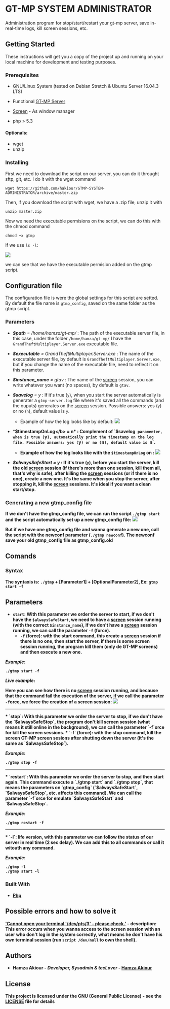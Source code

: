 # GT-MP SYSTEM ADMINISTRATOR

Administration program for stop/start/restart your gt-mp server, save in-real-time logs, kill screen sessions, etc.

## Getting Started

These instructions will get you a copy of the project up and running on your local machine for development and testing purposes.

### Prerequisites
* GNU/Linux System (tested on Debian Stretch & Ubuntu Server 16.04.3 LTS)

* Functional [GT-MP Server](https://gt-mp.net/file-downloads/)

* [Screen](https://www.gnu.org/software/screen/manual/screen.html) - As window manager

* php > 5.3

#### Optionals:
 * wget
 * unzip
### Installing

First we need to download the script on our server, you can do it throught sftp, git, etc. I do it with the wget command

```
wget https://github.com/hakiour/GTMP-SYSTEM-ADMINISTRATOR/archive/master.zip
```

Then, if you download the script with wget, we have a .zip file, unzip it with

```
unzip master.zip
```
Now we need the executable permisions on the script, we can do this with the chmod command

```
chmod +x gtmp
```
If we use `ls -l`:

<img src="https://i.imgur.com/QEV6KWz.png">

we can see that we have the executable permision added on the gtmp script.

## Configuration file
The configuration file is were the global settings for this script are setted. By default the file name is `gtmp_config`, saved on the same folder as the gtmp script.

### Parameters
* *<b>$path</b> = /home/hamza/gt-mp/* : The path of the executable server file, in this case, under the folder `/home/hamza/gt-mp/` I have the `GrandTheftMultiplayer.Server.exe` executable file.

* *<b>$executable</b> = GrandTheftMultiplayer.Server.exe* : The name of the executable server file, by default is `GrandTheftMultiplayer.Server.exe`, but if you change the name of the executable file, need to reflect it on this parameter.

* *<b>$instance_name</b> = gtav* : The name of the [screen](https://www.gnu.org/software/screen/manual/screen.html) session, you can write whatever you want (no spaces), by default is `gtav`.

* *<b>$savelog</b> = y* : If it's true (`y`), when you start the server automatically is generater a `gtmp-server.log` file where it's saved all the commands (and the ouputs) generates on the [screen](https://www.gnu.org/software/screen/manual/screen.html) session. Possible answers: yes (`y`) or no (`n`), default value is `y`.

   * Example of how the log looks like by default: <img src="https://i.imgur.com/ywRTAIh.png">
   
* *<b>$timestampOnLog</b> = n* : Complement of `$savelog` paramenter, when is true (`y`), automatically print the timestamp on the log file. Possible answers: yes (`y`) or no (`n`), default value is `n`.

   * Example of how the log looks like with the `$timestampOnLog` on : <img src="https://i.imgur.com/KzSqfup.png">
   
* *<b>$alwaysSafeStart</b> = y* : If it's true (`y`), before you start the server, kill the old [screen](https://www.gnu.org/software/screen/manual/screen.html) session (if there's more than one session, kill them all, that's why is safe), after killing the [screen](https://www.gnu.org/software/screen/manual/screen.html) sessions (or if there is no one), create a new one. It's the same when you stop the server, after stopping it, kill the [screen](https://www.gnu.org/software/screen/manual/screen.html) sessions. It's ideal if you want a clean start/stop.

### Generating a new gtmp_config file

If we don't have the gtmp_config file, we can run the script `./gtmp start` and the script automatically set up a new gtmp_config file:
<img src="https://i.imgur.com/4xAYN21.png">

But if we have one gtmp_config file and wanna generate a new one, call the script with the newconf parameter (`./gtmp newconf`). The newconf save your old gtmp_config file as gtmp_config.old

## Comands

### Syntax
The syntaxis is: `./gtmp` + [Parameter1] + [OptionalParameter2], Ex: `gtmp start -f`

## Parameters
  * `start`: With this parameter we order the server to start, if we don't have the `$alwaysSafeStart`, we need to have a [screen](https://www.gnu.org/software/screen/manual/screen.html) session running (with the correct `$instance_name`), if we don't have a [screen](https://www.gnu.org/software/screen/manual/screen.html) session running, we can call the parameter `-f` (force).
     * `-f` (force):  with the start command, this create a [screen](https://www.gnu.org/software/screen/manual/screen.html) session if there is no one, then start the server, if there is some screen session running, the program kill them (only de GT-MP screens) and then execute a new one.
      
*Example*:
```
./gtmp start -f
```
*Live example*:

 Here you can see how there is no [screen](https://www.gnu.org/software/screen/manual/screen.html) session running, and because that the command fail the execution of the server, if we call the parameter `-f`orce, we force the creation of a screen session:
 <img src="https://i.imgur.com/zZqAqoR.gif">
 
 <hr>
  * `stop`: With this parameter we order the server to stop, if we don't have the `$alwaysSafeStop`, the program don't kill screen session (what means it still online in the background), we can call the parameter `-f`orce for kill the screen sessions.
     * `-f` (force):  with the stop command, kill the screen GT-MP screen sesions after shutting down the server (it's the same as `$alwaysSafeStop`).
      
*Example*:
```
./gtmp stop -f
```
<hr>
 * `restart`: With this parameter we order the server to stop, and then start again. This command execute a `./gtmp start` and `./gtmp stop`, that means the parameters on `gtmp_config` (`$alwaysSafeStart`, `$alwaysSafeStop`, etc. affects this command). We can call the parameter `-f`orce for emulate `$alwaysSafeStart` and `$alwaysSafeStop`.
      
*Example*:
```
./gtmp restart -f
```
<hr>
 * `-l`: life version, with this parameter we can follow the status of our server in real time (2 sec delay). We can add this to all commands or call it witouth any command.
      
*Example*:
```
./gtmp -l
./gtmp start -l
```
### Built With

* [Php](http://php.net)

## Possible errors and how to solve it

['Cannot open your terminal '/dev/pts/3' - please check.'](https://makandracards.com/makandra/2533-solve-screen-error-cannot-open-your-terminal-dev-pts-0-please-check) - description: This error occurs when you wanna access to the screen session with an user who don't log in the system correctly, what means he don't have his own terminal session (run `script /dev/null` to own the shell).

## Authors

* **Hamza Akiour** - *Developer, Sysadmin & tecLover* - [Hamza Akiour](https://hamza.es)

## License

This project is licensed under the GNU (General Public License) - see the [LICENSE](LICENSE) file for details
